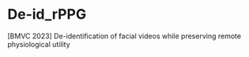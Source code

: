 # De-id_rPPG
[BMVC 2023] De-identification of facial videos while preserving remote physiological utility
